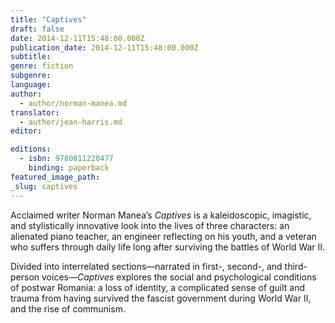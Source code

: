 ```yaml
---
title: "Captives"
draft: false
date: 2014-12-11T15:48:00.000Z
publication_date: 2014-12-11T15:48:00.000Z
subtitle:
genre: fiction
subgenre:
language:
author:
  - author/norman-manea.md
translator:
  - author/jean-harris.md
editor:

editions:
  - isbn: 9780811220477
    binding: paperback
featured_image_path:
_slug: captives
---
```


Acclaimed writer Norman Manea’s _Captives_ is a kaleidoscopic, imagistic, and stylistically innovative look into the lives of three characters: an alienated piano teacher, an engineer reflecting on his youth, and a veteran who suffers through daily life long after surviving the battles of World War II.

Divided into interrelated sections—narrated in first-, second-, and third- person voices—_Captives_ explores the social and psychological conditions of postwar Romania: a loss of identity, a complicated sense of guilt and trauma from having survived the fascist government during World War II, and the rise of communism. 

